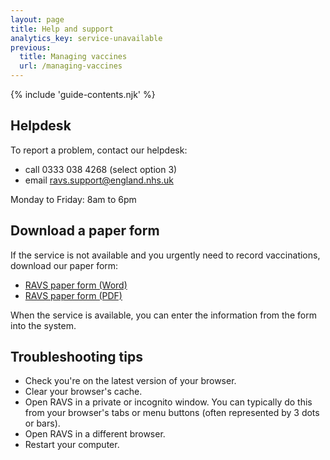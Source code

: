 ```yaml
---
layout: page
title: Help and support
analytics_key: service-unavailable
previous:
  title: Managing vaccines
  url: /managing-vaccines
---
```


{% include 'guide-contents.njk' %}

## Helpdesk

To report a problem, contact our helpdesk:

- call 0333 038 4268 (select option 3)
- email <ravs.support@england.nhs.uk>

Monday to Friday: 8am to 6pm

## Download a paper form

If the service is not available and you urgently need to record vaccinations, download our paper form:

- [RAVS paper form (Word)](/files/record-a-vaccination-form.docx)
- [RAVS paper form (PDF)](/files/record-a-vaccination-form.pdf)

When the service is available, you can enter the information from the form into the system.

## Troubleshooting tips

- Check you're on the latest version of your browser.
- Clear your browser's cache.
- Open RAVS in a private or incognito window. You can typically do this from your browser's tabs or menu buttons (often represented by 3 dots or bars).
- Open RAVS in a different browser.
- Restart your computer.


